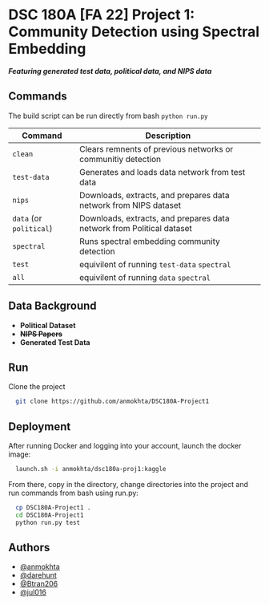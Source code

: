 # DSC 180A [FA 22] Project 1:<br> Community Detection using Spectral Embedding 
***Featuring generated test data, political data, and NIPS data***

<!--This site was built using [GitHub Pages](https://pages.github.com/).-->

## Commands

The build script can be run directly from bash `python run.py`

| Command | Description |
| --- | --- |
| `clean`  | Clears remnents of previous networks or communitiy detection  |
| `test-data`  | Generates and loads data network from test data  |
| `nips`  | Downloads, extracts, and prepares data network from NIPS dataset  |
| `data` (or `political`)  | Downloads, extracts, and prepares data network from Political dataset  |
| `spectral`  | Runs spectral embedding community detection  |
| `test`  | equivilent of running `test-data` `spectral`
| `all`  | equivilent of running `data` `spectral`  |

## Data Background

- **Political Dataset**
- ~~**NIPS Papers**~~
- **Generated Test Data**
## Run

Clone the project

```bash
  git clone https://github.com/anmokhta/DSC180A-Project1
```
## Deployment

After running Docker and logging into your account, launch the docker image:

```bash
  launch.sh -i anmokhta/dsc180a-proj1:kaggle
```

From there, copy in the directory, change directories into the project and run commands from bash using run.py:

```bash
  cp DSC180A-Project1 .
  cd DSC180A-Project1
  python run.py test
```


## Authors

- [@anmokhta](https://www.github.com/anmokhta)
- [@darehunt](https://www.github.com/darehunt)
- [@Btran206](https://www.github.com/Btran206)
- [@jul016](https://www.github.com/jul016)

